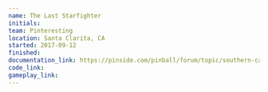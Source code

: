 ```yaml
---
name: The Last Starfighter
initials:
team: Pinteresting
location: Santa Clarita, CA
started: 2017-09-12
finished:
documentation_link: https://pinside.com/pinball/forum/topic/southern-california-homebrew-anyone-interested/
code_link:
gameplay_link:
---
```

